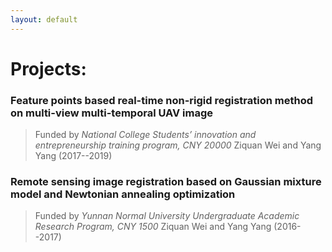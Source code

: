 ```yaml
---
layout: default
---
```


# Projects:

### Feature points based real-time non-rigid registration method on multi-view multi-temporal UAV image

> Funded by _National College Students’ innovation and entrepreneurship training program, CNY 20000_
> Ziquan Wei and Yang Yang (2017--2019)

### Remote sensing image registration based on Gaussian mixture model and Newtonian annealing optimization

> Funded by _Yunnan Normal University Undergraduate Academic Research Program, CNY 1500_
> Ziquan Wei and Yang Yang (2016--2017)

